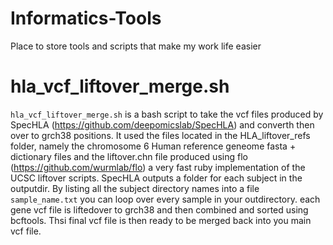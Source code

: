 # Informatics-Tools
Place to store tools and scripts that make my work life easier

# hla_vcf_liftover_merge.sh 
`hla_vcf_liftover_merge.sh` is a bash script to take the vcf files produced by SpecHLA (https://github.com/deepomicslab/SpecHLA) and converth then over to grch38 positions. It 
used the files located in the HLA_liftover_refs folder, namely the chromosome 6 Human reference geneome fasta + dictionary files and the liftover.chn file produced using flo 
(https://github.com/wurmlab/flo) a very fast ruby implementation of the UCSC liftover scripts. SpecHLA outputs a folder for each subject in the outputdir. By listing all the
subject directory names into a file `sample_name.txt` you can loop over every sample in your outdirectory. each gene vcf file is liftedover to grch38 and then combined and 
sorted using bcftools. Thsi final vcf file is then ready to be merged back into you main vcf file.

